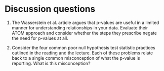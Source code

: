 # Discussion questions

1. The Wasserstein et al. article argues that p-values are useful in a limited manner for understanding relationships in your data. Evaluate their ATOM approach and consider whether the steps they prescribe negate the need for p-values at all. 

2. Consider the four common poor null hypothesis test statistic practices outlined in the reading and the lecture. Each of these problems relate back to a single common misconception of what the p-value is reporting. What is this misconception?
